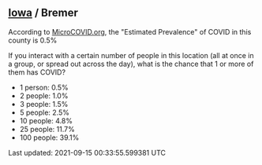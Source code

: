 
## [Iowa](/united-states/iowa) / Bremer

According to [MicroCOVID.org](http://microcovid.org),
the "Estimated Prevalence" of COVID in this county is 0.5%

If you interact with a certain number of people in this location
(all at once in a group, or spread out across the day), what is the chance that
1 or more of them has COVID?

- 1 person: 0.5%
- 2 people: 1.0%
- 3 people: 1.5%
- 5 people: 2.5%
- 10 people: 4.8%
- 25 people: 11.7%
- 100 people: 39.1%

Last updated: 2021-09-15 00:33:55.599381 UTC

